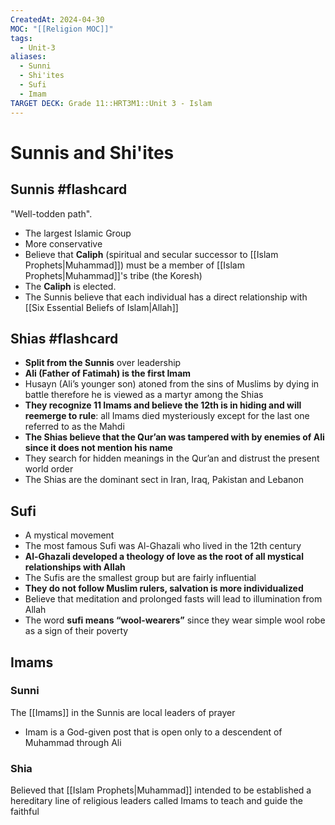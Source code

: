 ```yaml
---
CreatedAt: 2024-04-30
MOC: "[[Religion MOC]]"
tags:
  - Unit-3
aliases:
  - Sunni
  - Shi'ites
  - Sufi
  - Imam
TARGET DECK: Grade 11::HRT3M1::Unit 3 - Islam
---
```

# Sunnis and Shi'ites

## Sunnis #flashcard 
"Well-todden path".
- The largest Islamic Group
- More conservative
- Believe that **Caliph** (spiritual and secular successor to [[Islam Prophets|Muhammad]]) must be a member of [[Islam Prophets|Muhammad]]'s tribe (the Koresh)
- The **Caliph** is elected. 
- The Sunnis believe that each individual has a direct relationship with [[Six Essential Beliefs of Islam|Allah]]
<!--ID: 1718379549856-->


## Shias #flashcard 
- **Split from the Sunnis** over leadership
- **Ali (Father of Fatimah) is the first Imam**
- Husayn (Ali’s younger son) atoned from the sins of Muslims by dying in battle therefore he is viewed as a martyr among the Shias
- **They recognize 11 Imams and believe the 12th is in hiding and will reemerge to rule**: all Imams died mysteriously except for the last one referred to as the Mahdi
- **The Shias believe that the Qur’an was tampered with by enemies of Ali since it does not mention his name**
- They search for hidden meanings in the Qur’an and distrust the present world order
- The Shias are the dominant sect in Iran, Iraq, Pakistan and Lebanon
<!--ID: 1718379549868-->


## Sufi
- A mystical movement
- The most famous Sufi was Al-Ghazali who lived in the 12th century
- **Al-Ghazali developed a theology of love as the root of all mystical relationships with Allah**
- The Sufis are the smallest group but are fairly influential
- **They do not follow Muslim rulers, salvation is more individualized**
- Believe that meditation and prolonged fasts will lead to illumination from Allah
- The word **sufi means “wool-wearers”** since they wear simple wool robe as a sign of their poverty

## Imams
### Sunni
The [[Imams]] in the Sunnis are local leaders of prayer
- Imam is a God-given post that is open only to a descendent of Muhammad through Ali
### Shia
Believed that [[Islam Prophets|Muhammad]] intended to be established a hereditary line of religious leaders called Imams to teach and guide the faithful